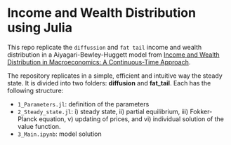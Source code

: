 # Income and Wealth Distribution using Julia
This repo replicate the `diffussion` and `fat tail` income and wealth distribution in a Aiyagari-Bewley-Huggett model from [Income and Wealth Distribution in Macroeconomics: A Continuous-Time Approach](https://benjaminmoll.com/wp-content/uploads/2019/07/HACT.pdf). 

The repository replicates in a simple, efficient and intuitive way the steady state. It is divided into two folders: **diffusion** and **fat_tail**. Each has the following structure: 

- `1_Parameters.jl`: definition of the parameters
- `2_Steady_state.jl`: i) steady state, ii) partial equilibrium, iii) Fokker-Planck equation, v) updating of prices, and vi) individual solution of the value function.  
-  `3_Main.ipynb`: model solution

